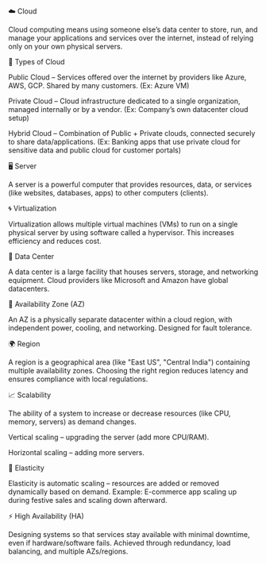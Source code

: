 ☁️ Cloud

Cloud computing means using someone else’s data center to store, run, and manage your applications and services over the internet, instead of relying only on your own physical servers.

🔹 Types of Cloud

Public Cloud – Services offered over the internet by providers like Azure, AWS, GCP. Shared by many customers. (Ex: Azure VM)

Private Cloud – Cloud infrastructure dedicated to a single organization, managed internally or by a vendor. (Ex: Company’s own datacenter cloud setup)

Hybrid Cloud – Combination of Public + Private clouds, connected securely to share data/applications. (Ex: Banking apps that use private cloud for sensitive data and public cloud for customer portals)

🖥️ Server

A server is a powerful computer that provides resources, data, or services (like websites, databases, apps) to other computers (clients).

🌀 Virtualization

Virtualization allows multiple virtual machines (VMs) to run on a single physical server by using software called a hypervisor. This increases efficiency and reduces cost.

🏢 Data Center

A data center is a large facility that houses servers, storage, and networking equipment. Cloud providers like Microsoft and Amazon have global datacenters.

📍 Availability Zone (AZ)

An AZ is a physically separate datacenter within a cloud region, with independent power, cooling, and networking. Designed for fault tolerance.

🌍 Region

A region is a geographical area (like "East US", "Central India") containing multiple availability zones. Choosing the right region reduces latency and ensures compliance with local regulations.

📈 Scalability

The ability of a system to increase or decrease resources (like CPU, memory, servers) as demand changes.

Vertical scaling – upgrading the server (add more CPU/RAM).

Horizontal scaling – adding more servers.

🔄 Elasticity

Elasticity is automatic scaling – resources are added or removed dynamically based on demand. Example: E-commerce app scaling up during festive sales and scaling down afterward.

⚡ High Availability (HA)

Designing systems so that services stay available with minimal downtime, even if hardware/software fails. Achieved through redundancy, load balancing, and multiple AZs/regions.
